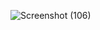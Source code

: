 
![Screenshot (106)](https://github.com/user-attachments/assets/729983fc-a39e-4565-a1bc-cc864a9f2609)
